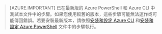 > [AZURE.IMPORTANT] 已在最新版的 Azure PowerShell 和 Azure CLI 中測試本文件中的步驟。如果您使用較舊的版本，這些步驟可能無法運作或可能傳回錯誤。若要安裝最新版本，請依照[安裝和設定 Azure CLI](../articles/xplat-cli-install.md) 和[安裝和設定 Azure PowerShell](../articles/powershell-install-configure.md) 文件中的步驟執行。

<!---HONumber=AcomDC_0427_2016-->